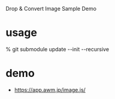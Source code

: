 Drop & Convert Image Sample Demo

# usage

% git submodule update --init --recursive

# demo

- https://app.awm.jp/image.js/
